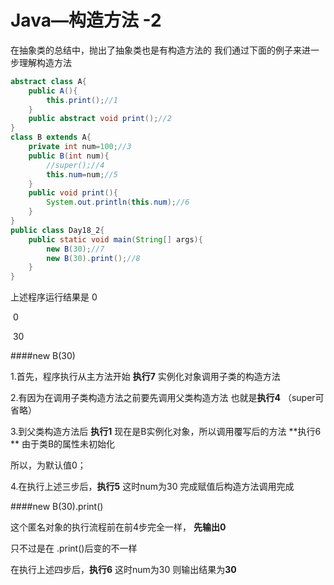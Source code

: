 # Java—构造方法 -2

在抽象类的总结中，抛出了抽象类也是有构造方法的  我们通过下面的例子来进一步理解构造方法

```java
abstract class A{
    public A(){
        this.print();//1
    }
    public abstract void print();//2
}
class B extends A{
    private int num=100;//3
    public B(int num){
        //super();//4
        this.num=num;//5
    }
    public void print(){
        System.out.println(this.num);//6
    }
}
public class Day18_2{
    public static void main(String[] args){
        new B(30);//7
        new B(30).print();//8
    }
}
```

  上述程序运行结果是  0

​				       0

​				      30

####new B(30)

1.首先，程序执行从主方法开始   **执行7** 实例化对象调用子类的构造方法

2.有因为在调用子类构造方法之前要先调用父类构造方法   也就是**执行4**  （super可省略）

3.到父类构造方法后 **执行1**   现在是B实例化对象，所以调用覆写后的方法 **执行6 ** 由于类B的属性未初始化

  所以，为默认值0；

4.在执行上述三步后，**执行5**  这时num为30 完成赋值后构造方法调用完成

####new B(30).print()

这个匿名对象的执行流程前在前4步完全一样，    **先输出0**

只不过是在   .print()后变的不一样

在执行上述四步后，**执行6**  这时num为30     则输出结果为**30**

